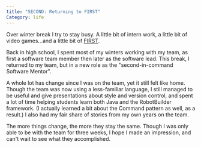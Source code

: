 ```yaml
---
title: "SECOND: Returning to FIRST"
Category: life
---
```


Over winter break I try to stay busy. A little bit of intern work, a little bit of video games...and a little bit of [FIRST].

Back in high school, I spent most of my winters working with my team, as first a software team member then later as the software lead. This break, I returned to my team, but in a new role as the "second-in-command Software Mentor".

A whole lot has change since I was on the team, yet it still felt like home. Though the team was now using a less-familiar language, I still managed to be useful and give presentations about style and version control, and spent a lot of time helping students learn both Java and the RobotBuilder framework. (I actually learned a bit about the Command pattern as well, as a result.) I also had my fair share of stories from my own years on the team.

The more things change, the more they stay the same. Though I was only able to be with the team for three weeks, I hope I made an impression, and can't wait to see what they accomplished.

[FIRST]: http://www.usfirst.org/
